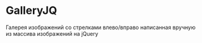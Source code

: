 # GalleryJQ
Галерея изображений со стрелками влево/вправо написанная вручную из массива изображений на jQuery
